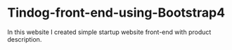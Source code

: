 # Tindog-front-end-using-Bootstrap4
In this website I created simple startup website front-end with product description.
